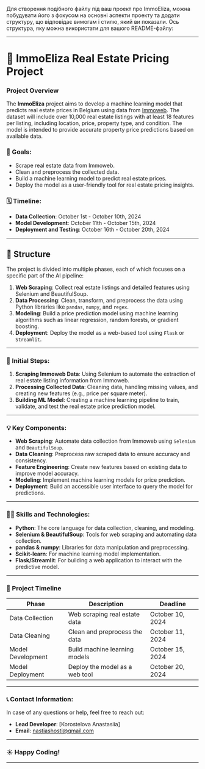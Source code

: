 Для створення подібного файлу під ваш проект про ImmoEliza, можна побудувати його з фокусом на основні аспекти проекту та додати структуру, що відповідає вимогам і стилю, який ви показали. Ось структура, яку можна використати для вашого README-файлу:

---

# 🏡 ImmoEliza Real Estate Pricing Project

### Project Overview
The **ImmoEliza** project aims to develop a machine learning model that predicts real estate prices in Belgium using data from [Immoweb](https://www.immoweb.be/). The dataset will include over 10,000 real estate listings with at least 18 features per listing, including location, price, property type, and condition. The model is intended to provide accurate property price predictions based on available data.

### 🚀 Goals:
- Scrape real estate data from Immoweb.
- Clean and preprocess the collected data.
- Build a machine learning model to predict real estate prices.
- Deploy the model as a user-friendly tool for real estate pricing insights.

### 🗓 Timeline:
- **Data Collection**: October 1st - October 10th, 2024
- **Model Development**: October 11th - October 15th, 2024
- **Deployment and Testing**: October 16th - October 20th, 2024

---

## 📂 Structure
The project is divided into multiple phases, each of which focuses on a specific part of the AI pipeline:

1. **Web Scraping**: Collect real estate listings and detailed features using Selenium and BeautifulSoup.
2. **Data Processing**: Clean, transform, and preprocess the data using Python libraries like `pandas`, `numpy`, and `regex`.
3. **Modeling**: Build a price prediction model using machine learning algorithms such as linear regression, random forests, or gradient boosting.
4. **Deployment**: Deploy the model as a web-based tool using `Flask` or `Streamlit`.

---

### 🌱 Initial Steps:
1. **Scraping Immoweb Data**: Using Selenium to automate the extraction of real estate listing information from Immoweb.
2. **Processing Collected Data**: Cleaning data, handling missing values, and creating new features (e.g., price per square meter).
3. **Building ML Model**: Creating a machine learning pipeline to train, validate, and test the real estate price prediction model.

---

### 💡 Key Components:
- **Web Scraping**: Automate data collection from Immoweb using `Selenium` and `BeautifulSoup`.
- **Data Cleaning**: Preprocess raw scraped data to ensure accuracy and consistency.
- **Feature Engineering**: Create new features based on existing data to improve model accuracy.
- **Modeling**: Implement machine learning models for price prediction.
- **Deployment**: Build an accessible user interface to query the model for predictions.

---

### 👩‍💻 Skills and Technologies:
- **Python**: The core language for data collection, cleaning, and modeling.
- **Selenium & BeautifulSoup**: Tools for web scraping and automating data collection.
- **pandas & numpy**: Libraries for data manipulation and preprocessing.
- **Scikit-learn**: For machine learning model implementation.
- **Flask/Streamlit**: For building a web application to interact with the predictive model.

---

### 📅 Project Timeline
| **Phase**           | **Description**                      | **Deadline**        |
|---------------------|--------------------------------------|---------------------|
| Data Collection      | Web scraping real estate data        | October 10, 2024    |
| Data Cleaning        | Clean and preprocess the data        | October 11, 2024    |
| Model Development    | Build machine learning models        | October 15, 2024    |
| Model Deployment     | Deploy the model as a web tool       | October 20, 2024    |

---

### 📞 Contact Information:
In case of any questions or help, feel free to reach out:

- **Lead Developer**: [Korostelova Anastasiia]
- **Email**: nastiashosti@gmail.com

---

### ☀️ Happy Coding!

---


